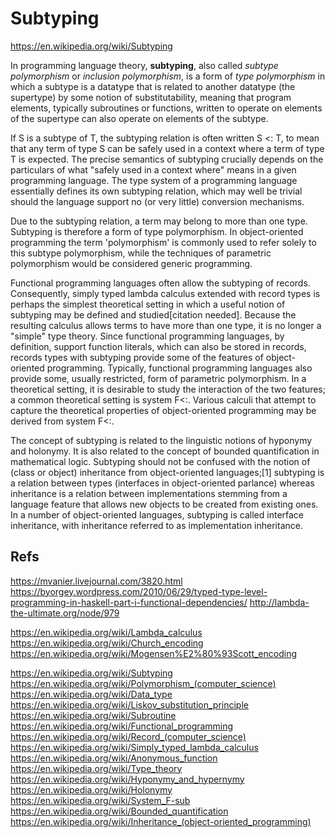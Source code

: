 # Subtyping

https://en.wikipedia.org/wiki/Subtyping

In programming language theory, **subtyping**, also called *subtype polymorphism* or *inclusion polymorphism*, is a form of *type polymorphism* in which a subtype is a datatype that is related to another datatype (the supertype) by some notion of substitutability, meaning that program elements, typically subroutines or functions, written to operate on elements of the supertype can also operate on elements of the subtype.

If S is a subtype of T, the subtyping relation is often written S <: T, to mean that any term of type S can be safely used in a context where a term of type T is expected. The precise semantics of subtyping crucially depends on the particulars of what "safely used in a context where" means in a given programming language. The type system of a programming language essentially defines its own subtyping relation, which may well be trivial should the language support no (or very little) conversion mechanisms.

Due to the subtyping relation, a term may belong to more than one type. Subtyping is therefore a form of type polymorphism. In object-oriented programming the term 'polymorphism' is commonly used to refer solely to this subtype polymorphism, while the techniques of parametric polymorphism would be considered generic programming.

Functional programming languages often allow the subtyping of records. Consequently, simply typed lambda calculus extended with record types is perhaps the simplest theoretical setting in which a useful notion of subtyping may be defined and studied[citation needed]. Because the resulting calculus allows terms to have more than one type, it is no longer a "simple" type theory. Since functional programming languages, by definition, support function literals, which can also be stored in records, records types with subtyping provide some of the features of object-oriented programming. Typically, functional programming languages also provide some, usually restricted, form of parametric polymorphism. In a theoretical setting, it is desirable to study the interaction of the two features; a common theoretical setting is system F<:. Various calculi that attempt to capture the theoretical properties of object-oriented programming may be derived from system F<:.

The concept of subtyping is related to the linguistic notions of hyponymy and holonymy. It is also related to the concept of bounded quantification in mathematical logic. Subtyping should not be confused with the notion of (class or object) inheritance from object-oriented languages;[1] subtyping is a relation between types (interfaces in object-oriented parlance) whereas inheritance is a relation between implementations stemming from a language feature that allows new objects to be created from existing ones. In a number of object-oriented languages, subtyping is called interface inheritance, with inheritance referred to as implementation inheritance.



## Refs

https://mvanier.livejournal.com/3820.html
https://byorgey.wordpress.com/2010/06/29/typed-type-level-programming-in-haskell-part-i-functional-dependencies/
http://lambda-the-ultimate.org/node/979


https://en.wikipedia.org/wiki/Lambda_calculus
https://en.wikipedia.org/wiki/Church_encoding
https://en.wikipedia.org/wiki/Mogensen%E2%80%93Scott_encoding


https://en.wikipedia.org/wiki/Subtyping
https://en.wikipedia.org/wiki/Polymorphism_(computer_science)
https://en.wikipedia.org/wiki/Data_type
https://en.wikipedia.org/wiki/Liskov_substitution_principle
https://en.wikipedia.org/wiki/Subroutine
https://en.wikipedia.org/wiki/Functional_programming
https://en.wikipedia.org/wiki/Record_(computer_science)
https://en.wikipedia.org/wiki/Simply_typed_lambda_calculus
https://en.wikipedia.org/wiki/Anonymous_function
https://en.wikipedia.org/wiki/Type_theory
https://en.wikipedia.org/wiki/Hyponymy_and_hypernymy
https://en.wikipedia.org/wiki/Holonymy
https://en.wikipedia.org/wiki/System_F-sub
https://en.wikipedia.org/wiki/Bounded_quantification
https://en.wikipedia.org/wiki/Inheritance_(object-oriented_programming)
